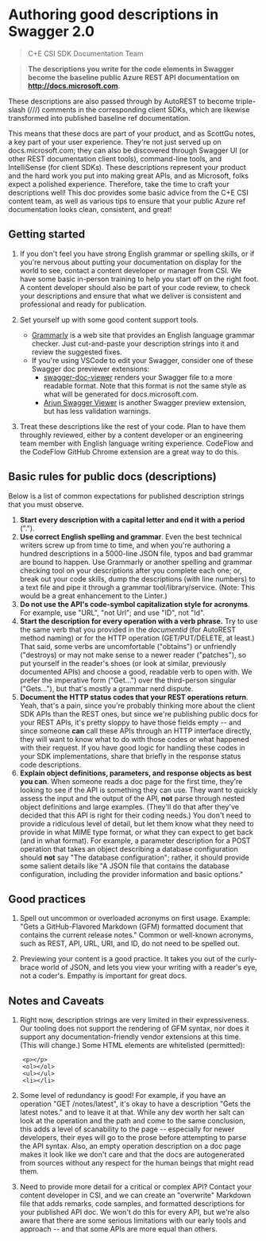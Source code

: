 # Authoring good descriptions in Swagger 2.0
> C+E CSI SDK Documentation Team


> **The descriptions you write for the code elements in Swagger become the baseline public Azure REST API documentation on http://docs.microsoft.com.**

These descriptions are also passed through by AutoREST to become triple-slash (///) comments in the corresponding client SDKs, which are likewise transformed into published baseline ref documentation.

This means that these docs are part of your product, and as ScottGu notes, a key part of your user experience. They're not just served up on docs.microsoft.com; they can also be discovered through Swagger UI (or other REST documentation client tools), command-line tools, and IntelliSense (for client SDKs). These descriptions represent your product and the hard work you put into making great APIs, and as Microsoft, folks expect a polished experience.
Therefore, take the time to craft your descriptions well! This doc provides some basic advice from the C+E CSI content team, as well as various tips to ensure that your public Azure ref documentation looks clean, consistent, and great!

## Getting started

1. If you don't feel you have strong English grammar or spelling skills, or if you're nervous about putting your documentation on display for the world to see, contact a content developer or manager from CSI. We have some basic in-person training to help you start off on the right foot. A content developer should also be part of your code review, to check your descriptions and ensure that what we deliver is consistent and professional and ready for publication.

2. Set yourself up with some good content support tools.
    - [Grammarly](http://www.grammarly.com) is a web site that provides an English language grammar checker. Just cut-and-paste your description strings into it and review the suggested fixes.
    - If you're using VSCode to edit your Swagger, consider one of these Swagger doc previewer extensions:
        - [swagger-doc-viewer](https://marketplace.visualstudio.com/items?itemName=mimarec.swagger-doc-viewer) renders your Swagger file to a more readable format. Note that this format is not the same style as what will be generated for docs.microsoft.com.
        - [Arjun Swagger Viewer](https://marketplace.visualstudio.com/items?itemName=Arjun.swagger-viewer) is another Swagger preview extension, but has less validation warnings.

3. Treat these descriptions like the rest of your code. Plan to have them throughly reviewed, either by a content developer or an engineering team member with English language writing experience. CodeFlow and the CodeFlow GitHub Chrome extension are a great way to do this.

## Basic rules for public docs (descriptions)

Below is a list of common expectations for published description strings that you must observe.

1. **Start every description with a capital letter and end it with a period** (".").
2. **Use correct English spelling and grammar**. Even the best technical writers screw up from time to time, and when you're authoring a hundred descriptions in a 5000-line JSON file, typos and bad grammar are bound to happen. Use Grammarly or another spelling and grammar checking tool on your descriptions after you complete each one; or, break out your code skills, dump the descriptions (with line numbers) to a text file and pipe it through a grammar tool/library/service. (Note: This would be a great enhancement to the Linter.)
3. **Do not use the API's code-symbol capitalization style for acronyms**. For example, use "URL", "not Url"; and use "ID", not "Id".
4. **Start the description for every operation with a verb phrase.** Try to use the same verb that you provided in the *documentid* (for AutoREST method naming) or for the HTTP operation (GET/PUT/DELETE, at least.) That said, some verbs are uncomfortable ("obtains") or unfriendly ("destroys) or may not make sense to a newer reader ("patches"), so put yourself in the reader's shoes (or look at similar, previously documented APIs) and choose a good, readable verb to open with. We prefer the imperative form ("Get...") over the third-person singular ("Gets..."), but that's mostly a grammar nerd dispute. 
5. **Document the HTTP status codes that your REST operations return**. Yeah, that's a pain, since you're probably thinking more about the client SDK APIs than the REST ones, but since we're publishing public docs for your REST APIs, it's pretty sloppy to have those fields empty -- and since someone **can** call these APIs through an HTTP interface directly, they will want to know what to do with those codes or what happened with their request. If you have good logic for handling these codes in your SDK implementations, share that briefly in the response status code descriptions.
6. **Explain object definitions, parameters, and response objects as best you can**. When someone reads a doc page for the first time, they're looking to see if the API is something they can use. They want to quickly assess the input and the output of the API, **not** parse through nested object definitions and large examples. (They'll do that after they've decided that this API is right for their coding needs.) You don't need to provide a ridiculous level of detail, but let them know what they need to provide in what MIME type format, or what they can expect to get back (and in what format). For example, a parameter description for a POST operation that takes an object describing a database configuration should **not** say "The database configuration"; rather, it should provide some salient details like "A JSON file that contains the database configuration, including the provider information and basic options." 

## Good practices

1. Spell out uncommon or overloaded acronyms on first usage. Example: "Gets a GitHub-Flavored Markdown (GFM) formatted document that contains the current release notes." Common or well-known acronyms, such as REST, API, URL, URI, and ID, do not need to be spelled out.

2. Previewing your content is a good practice. It takes you out of the curly-brace world of JSON, and lets you view your writing with a reader's eye, not a coder's. Empathy is important for great docs.


## Notes and Caveats

1. Right now, description strings are very limited in their expressiveness. Our tooling does not support the rendering of GFM syntax, nor does it support any documentation-friendly vendor extensions at this time. (This will change.) Some HTML elements are whitelisted (permitted):

```
    <p></p>
    <ol></ol>
    <ul></ul>
    <li></li>
```
  

2. Some level of redundancy is good! For example, if you have an operation "GET <path>/notes/latest", it's okay to have a description "Gets the latest notes." and to leave it at that. While any dev worth her salt can look at the operation and the path and come to the same conclusion, this adds a level of scanability to the page -- especially for newer developers, their eyes will go to the prose before attempting to parse the API syntax. Also, an empty operation description on a doc page makes it look like we don't care and that the docs are autogenerated from sources without any respect for the human beings that might read them.

3. Need to provide more detail for a critical or complex API? Contact your content developer in CSI, and we can create an "overwrite" Markdown file that adds remarks, code samples, and formatted descriptions for your published API doc. We won't do this for every API, but we're also aware that there are some serious limitations with our early tools and approach -- and that some APIs are more equal than others.

